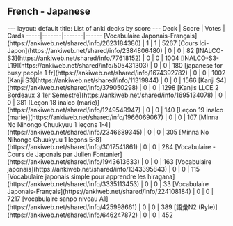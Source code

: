 <h2>French  -  Japanese</h2>
---
layout: default
title: List of anki decks by score
---
Deck | Score | Votes | Cards
-----|-------|-------|------
[Vocabulaire Japonais-Français](https://ankiweb.net/shared/info/2623184380) | 1 | 1 | 5267
[Cours Ici-Japon](https://ankiweb.net/shared/info/2384806480) | 0 | 0 | 82
[INALCO-S3](https://ankiweb.net/shared/info/77618152) | 0 | 0 | 1004
[INALCO-S3-L19](https://ankiweb.net/shared/info/505431303) | 0 | 0 | 180
[japanese for busy people 1 fr](https://ankiweb.net/shared/info/1674392782) | 0 | 0 | 1002
[Kanji S3](https://ankiweb.net/shared/info/11319844) | 0 | 0 | 1566
[Kanji S4](https://ankiweb.net/shared/info/379050298) | 0 | 0 | 1298
[Kanjis LLCE 2 Bordeaux 3 1er Semestre](https://ankiweb.net/shared/info/1695134078) | 0 | 0 | 381
[Leçon 18 inalco (marie)](https://ankiweb.net/shared/info/1249549947) | 0 | 0 | 140
[Leçon 19 inalco (marie)](https://ankiweb.net/shared/info/1966069067) | 0 | 0 | 107
[Minna No Nihongo Chuukyuu 1 leçons 1-4](https://ankiweb.net/shared/info/2346689345) | 0 | 0 | 305
[Minna No Nihongo Chuukyuu 1 leçons 5-8](https://ankiweb.net/shared/info/3017541861) | 0 | 0 | 284
[Vocabulaire - Cours de Japonais par Julien Fontanier](https://ankiweb.net/shared/info/1943613633) | 0 | 0 | 163
[Vocabulaire japonais](https://ankiweb.net/shared/info/1343395843) | 0 | 0 | 115
[Vocabulaire japonais simple pour apprendre les hiragana](https://ankiweb.net/shared/info/3335113453) | 0 | 0 | 33
[Vocabulaire Japonais-Français](https://ankiweb.net/shared/info/224108184) | 0 | 0 | 7217
[vocabulaire sanpo niveau A1](https://ankiweb.net/shared/info/425998661) | 0 | 0 | 389
[語彙N2 (Ryle)](https://ankiweb.net/shared/info/646247872) | 0 | 0 | 452
